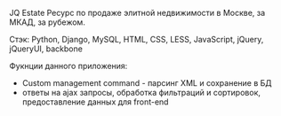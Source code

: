 JQ Estate
Ресурс по продаже элитной недвижимости в Москве, за МКАД, за рубежом.

Стэк: Python, Django, MySQL, HTML, CSS, LESS, JavaScript, jQuery, jQueryUI, backbone

Фукнции данного приложения:
- Custom management command - парсинг XML и сохранение в БД
- ответы на ajax запросы, обработка фильтраций и сортировок, предоставление данных для front-end
